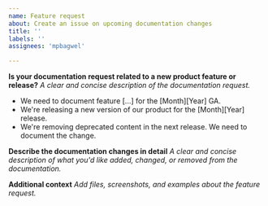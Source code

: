 ```yaml
---
name: Feature request
about: Create an issue on upcoming documentation changes
title: ''
labels: ''
assignees: 'mpbagwel'

---
```


**Is your documentation request related to a new product feature or release?**
*A clear and concise description of the documentation request.*

- We need to document feature [...] for the [Month][Year] GA.
- We're releasing a new version of our product for the [Month][Year] release.
- We're removing deprecated content in the next release. We need to document the change.

**Describe the documentation changes in detail**
*A clear and concise description of what you'd like added, changed, or removed from the documentation.*

**Additional context**
*Add files, screenshots, and examples about the feature request.*
